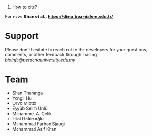 1. How to cite?

For now: **Shan et al., https://dima.bezmialem.edu.tr/**

# Support
Please don’t hesitate to reach out to the developers for your questions, comments, or other feedback through mailing *bioinfo@perdanauniversity.edu.my*

# Team

- Shan Tharanga 
- Yongli Hu
- Olivo Miotto
- Eyyüb Selim Ünlü
- Muhammet A. Çelik
- Hilal Hekimoğlu
- Muhammad Farhan Sjaugi
- Mohammad Asif Khan